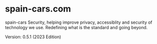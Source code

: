 # spain-cars.com

spain-cars Security, helping improve privacy, accessiblity and security of 
technology we use. Redefining what is the standard and going beyond. 

Version: 0.5.1 (2023 Edition)